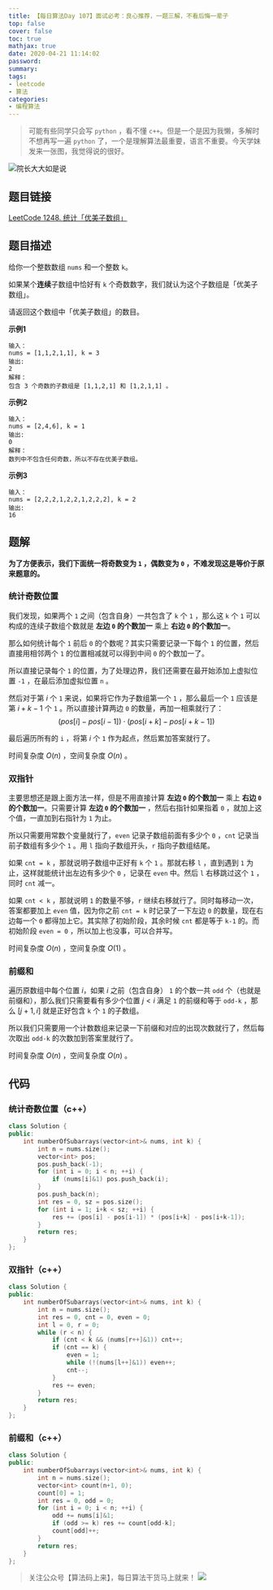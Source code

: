 ```yaml
---
title: 【每日算法Day 107】面试必考：良心推荐，一题三解，不看后悔一辈子
top: false
cover: false
toc: true
mathjax: true
date: 2020-04-21 11:14:02
password:
summary:
tags:
- leetcode
- 算法
categories:
- 编程算法
---
```


> 可能有些同学只会写 `python` ，看不懂 `c++`。但是一个是因为我懒，多解时不想再写一遍 `python` 了，一个是理解算法最重要，语言不重要。今天学妹发来一张图，我觉得说的很好。

![院长大大如是说](1.jpg)

## 题目链接
[LeetCode 1248. 统计「优美子数组」](https://leetcode-cn.com/problems/count-number-of-nice-subarrays/ "LeetCode 1248. 统计「优美子数组」")

## 题目描述
给你一个整数数组 `nums` 和一个整数 `k`。

如果某个**连续**子数组中恰好有 `k` 个奇数数字，我们就认为这个子数组是「优美子数组」。

请返回这个数组中「优美子数组」的数目。

**示例1**
```text
输入：
nums = [1,1,2,1,1], k = 3
输出:
2
解释：
包含 3 个奇数的子数组是 [1,1,2,1] 和 [1,2,1,1] 。
```

**示例2**
```text
输入：
nums = [2,4,6], k = 1
输出:
0
解释：
数列中不包含任何奇数，所以不存在优美子数组。
```

**示例3**
```text
输入：
nums = [2,2,2,1,2,2,1,2,2,2], k = 2
输出:
16
```

## 题解
**为了方便表示，我们下面统一将奇数变为 `1` ，偶数变为 `0` ，不难发现这是等价于原来题意的。**

### 统计奇数位置
我们发现，如果两个 `1` 之间（包含自身）一共包含了 `k` 个 `1` ，那么这 `k` 个 `1` 可以构成的连续子数组个数就是 **左边 `0` 的个数加一** 乘上 **右边 `0` 的个数加一**。

那么如何统计每个 `1` 前后 `0` 的个数呢？其实只需要记录一下每个 `1` 的位置，然后直接用相邻两个 `1` 的位置相减就可以得到中间 `0` 的个数加一了。

所以直接记录每个 `1` 的位置，为了处理边界，我们还需要在最开始添加上虚拟位置 `-1` ，在最后添加虚拟位置 `n` 。

然后对于第 $i$ 个 `1` 来说，如果将它作为子数组第一个 `1` ，那么最后一个 `1` 应该是第 $i+k-1$ 个 `1` 。所以直接计算两边 `0` 的数量，再加一相乘就行了：
$$
(pos[i] - pos[i-1])\cdot(pos[i+k] - pos[i+k-1])
$$

最后遍历所有的 `i` ，将第 $i$ 个 `1` 作为起点，然后累加答案就行了。

时间复杂度 $O(n)$ ，空间复杂度 $O(n)$ 。

### 双指针
主要思想还是跟上面方法一样，但是不用直接计算 **左边 `0` 的个数加一** 乘上 **右边 `0` 的个数加一**。只需要计算 **左边 `0` 的个数加一** ，然后右指针如果指着 `0` ，就加上这个值，一直加到右指针为 `1` 为止。

所以只需要用常数个变量就行了，`even` 记录子数组前面有多少个 `0` ，`cnt` 记录当前子数组有多少个 `1` 。用 `l` 指向子数组开头，`r` 指向子数组结尾。

如果 `cnt = k` ，那就说明子数组中正好有 `k` 个 `1` 。那就右移 `l` ，直到遇到 `1` 为止，这样就能统计出左边有多少个 `0` ，记录在 `even` 中。然后 `l` 右移跳过这个 `1` ，同时 `cnt` 减一。

如果 `cnt < k` ，那就说明 `1` 的数量不够，`r` 继续右移就行了。同时每移动一次，答案都要加上 `even` 值，因为你之前 `cnt = k` 时记录了一下左边 `0` 的数量，现在右边每一个 `0` 都得加上它。其实除了初始阶段，其余时候 `cnt` 都是等于 `k-1` 的。而初始阶段 `even = 0` ，所以加上也没事，可以合并写。

时间复杂度 $O(n)$ ，空间复杂度 $O(1)$ 。

### 前缀和

遍历原数组中每个位置 $i$，如果 $i$ 之前（包含自身） `1` 的个数一共 `odd` 个（也就是前缀和），那么我们只需要看有多少个位置 $j < i$ 满足 `1` 的前缀和等于 `odd-k` ，那么 $[j+1, i]$ 就是正好包含 `k` 个 `1` 的子数组。

所以我们只需要用一个计数数组来记录一下前缀和对应的出现次数就行了，然后每次取出 `odd-k` 的次数加到答案里就行了。

时间复杂度 $O(n)$ ，空间复杂度 $O(n)$ 。

## 代码
### 统计奇数位置（c++）
```cpp
class Solution {
public:
    int numberOfSubarrays(vector<int>& nums, int k) {
        int n = nums.size();
        vector<int> pos;
        pos.push_back(-1);
        for (int i = 0; i < n; ++i) {
            if (nums[i]&1) pos.push_back(i);
        }
        pos.push_back(n);
        int res = 0, sz = pos.size();
        for (int i = 1; i+k < sz; ++i) {
            res += (pos[i] - pos[i-1]) * (pos[i+k] - pos[i+k-1]);
        }
        return res;
    }
};
```

### 双指针（c++）
```cpp
class Solution {
public:
    int numberOfSubarrays(vector<int>& nums, int k) {
        int n = nums.size();
        int res = 0, cnt = 0, even = 0;
        int l = 0, r = 0;
        while (r < n) {
            if (cnt < k && (nums[r++]&1)) cnt++;
            if (cnt == k) {
                even = 1;
                while (!(nums[l++]&1)) even++;
                cnt--;
            }
            res += even;
        }
        return res;
    }
};
```

### 前缀和（c++）
```cpp
class Solution {
public:
    int numberOfSubarrays(vector<int>& nums, int k) {
        int n = nums.size();
        vector<int> count(n+1, 0);
        count[0] = 1;
        int res = 0, odd = 0;
        for (int i = 0; i < n; ++i) {
            odd += nums[i]&1;
            if (odd >= k) res += count[odd-k];
            count[odd]++;
        }
        return res;
    }
};
```

> 关注公众号【算法码上来】，每日算法干货马上就来！
![](/medias/contact.jpg)